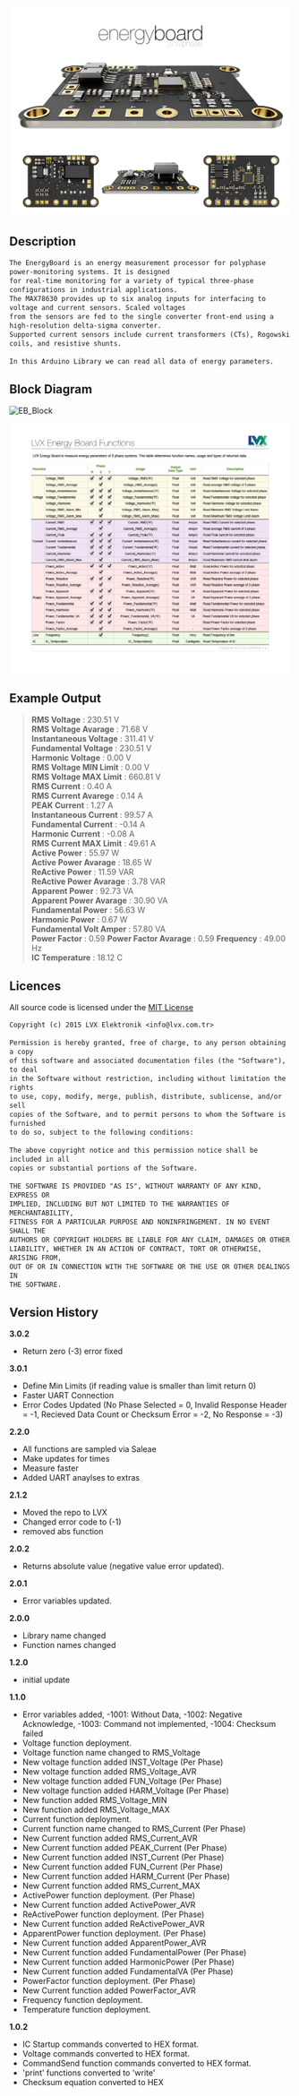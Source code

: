 ![EnergyBoard](https://github.com/LVXElektronik/EnergyBoard/blob/master/extras/EnergyBoard.jpg?raw=true)

## Description
	The EnergyBoard is an energy measurement processor for polyphase power-monitoring systems. It is designed
	for real-time monitoring for a variety of typical three-phase configurations in industrial applications.
	The MAX78630 provides up to six analog inputs for interfacing to voltage and current sensors. Scaled voltages
	from the sensors are fed to the single converter front-end using a high-resolution delta-sigma converter.
	Supported current sensors include current transformers (CTs), Rogowski coils, and resistive shunts.  

	In this Arduino Library we can read all data of energy parameters.

## Block Diagram
![EB_Block](https://github.com/x2bus/EnergyBoard/blob/master/extras/EnergyBoard_Blok.jpg?raw=true)

![EnergyBoard_Functions](https://github.com/LVXElektronik/EnergyBoard/blob/master/extras/EnergyBoard_Functions.jpg?raw=true)

## Example Output

> **RMS Voltage** : 230.51 V  
> **RMS Voltage Avarage** : 71.68 V  
> **Instantaneous Voltage** : 311.41 V  
> **Fundamental Voltage** : 230.51 V  
> **Harmonic Voltage** : 0.00 V  
> **RMS Voltage MIN Limit** : 0.00 V  
> **RMS Voltage MAX Limit** : 660.81 V  
> **RMS Current** : 0.40 A  
> **RMS Current Avarege** : 0.14 A  
> **PEAK Current** : 1.27 A  
> **Instantaneous Current** : 99.57 A  
> **Fundamental Current** : -0.14 A  
> **Harmonic Current** : -0.08 A  
> **RMS Current MAX Limit** : 49.61 A  
> **Active Power** : 55.97 W  
> **Active Power Avarage** : 18.65 W  
> **ReActive Power** : 11.59 VAR  
> **ReActive Power Avarage** : 3.78 VAR  
> **Apparent Power** : 92.73 VA  
> **Apparent Power Avarage** : 30.90 VA  
> **Fundamental Power** : 56.63 W  
> **Harmonic Power** : 0.67 W  
> **Fundamental Volt Amper** : 57.80 VA  
> **Power Factor** : 0.59
> **Power Factor Avarage** : 0.59
> **Frequency** : 49.00 Hz  
> **IC Temperature** : 18.12 C  

## Licences

All source code is licensed under the [MIT License](http://opensource.org/licenses/MIT)

	Copyright (c) 2015 LVX Elektronik <info@lvx.com.tr>

	Permission is hereby granted, free of charge, to any person obtaining a copy
	of this software and associated documentation files (the "Software"), to deal
	in the Software without restriction, including without limitation the rights
	to use, copy, modify, merge, publish, distribute, sublicense, and/or sell
	copies of the Software, and to permit persons to whom the Software is furnished
	to do so, subject to the following conditions:

	The above copyright notice and this permission notice shall be included in all
	copies or substantial portions of the Software.

	THE SOFTWARE IS PROVIDED "AS IS", WITHOUT WARRANTY OF ANY KIND, EXPRESS OR
	IMPLIED, INCLUDING BUT NOT LIMITED TO THE WARRANTIES OF MERCHANTABILITY,
	FITNESS FOR A PARTICULAR PURPOSE AND NONINFRINGEMENT. IN NO EVENT SHALL THE
	AUTHORS OR COPYRIGHT HOLDERS BE LIABLE FOR ANY CLAIM, DAMAGES OR OTHER
	LIABILITY, WHETHER IN AN ACTION OF CONTRACT, TORT OR OTHERWISE, ARISING FROM,
	OUT OF OR IN CONNECTION WITH THE SOFTWARE OR THE USE OR OTHER DEALINGS IN
	THE SOFTWARE.

## Version History
**3.0.2**
* Return zero (-3) error fixed

**3.0.1**
* Define Min Limits (if reading value is smaller than limit return 0)
* Faster UART Connection
* Error Codes Updated (No Phase Selected = 0, Invalid Response Header = -1, Recieved Data Count or Checksum Error = -2, No Response = -3)

**2.2.0**
* All functions are sampled via Saleae
* Make updates for times
* Measure faster
* Added UART anaylses to extras

**2.1.2**
* Moved the repo to LVX
* Changed error code to (-1)
* removed abs function

**2.0.2**
* Returns absolute value (negative value error updated).

**2.0.1**
* Error variables updated.

**2.0.0**
* Library name changed
* Function names changed

**1.2.0**
* initial update

**1.1.0**
* Error variables added, -1001: Without Data, -1002: Negative Acknowledge, -1003: Command not implemented, -1004: Checksum failed
* Voltage function deployment.
* Voltage function name changed to RMS_Voltage
* New voltage function added INST_Voltage (Per Phase)
* New voltage function added RMS_Voltage_AVR
* New voltage function added FUN_Voltage (Per Phase)
* New voltage function added HARM_Voltage (Per Phase)
* New function added RMS_Voltage_MIN
* New function added RMS_Voltage_MAX
* Current function deployment.
* Current function name changed to RMS_Current (Per Phase)
* New Current function added RMS_Current_AVR
* New Current function added PEAK_Current (Per Phase)
* New Current function added INST_Current (Per Phase)
* New Current function added FUN_Current (Per Phase)
* New Current function added HARM_Current (Per Phase)
* New Current function added RMS_Current_MAX
* ActivePower function deployment. (Per Phase)
* New Current function added ActivePower_AVR
* ReActivePower function deployment. (Per Phase)
* New Current function added ReActivePower_AVR
* ApparentPower function deployment. (Per Phase)
* New Current function added ApparentPower_AVR
* New Current function added FundamentalPower (Per Phase)
* New Current function added HarmonicPower (Per Phase)
* New Current function added FundamentalVA (Per Phase)
* PowerFactor function deployment. (Per Phase)
* New Current function added PowerFactor_AVR
* Frequency function deployment.
* Temperature function deployment.

**1.0.2**  
* IC Startup commands converted to HEX format.
* Voltage commands converted to HEX format.
* CommandSend function commands converted to HEX format.
* 'print' functions converted to 'write'
* Checksum equation converted to HEX
